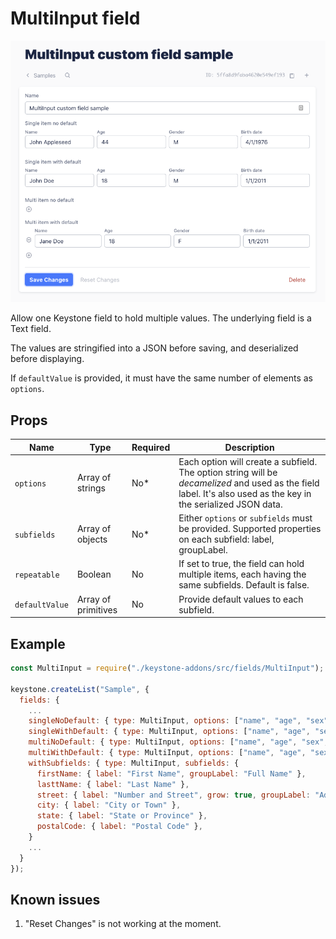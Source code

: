 # MultiInput field

![multiinput](./multiinput-screenshot.png)

Allow one Keystone field to hold multiple values. The underlying field is a Text field. 

The values are stringified into a JSON before saving, and deserialized before displaying.

If `defaultValue` is provided, it must have the same number of elements as `options`.


## Props

| Name | Type | Required | Description |
| --- | --- | --- | --- |
| `options`       | Array of strings | No* | Each option will create a subfield. The option string will be *decamelized* and used as the field label. It's also used as the key in the serialized JSON data. |
| `subfields`     | Array of objects | No* | Either `options` or `subfields` must be provided. Supported properties on each subfield: label, groupLabel. |
| `repeatable`    | Boolean | No | If set to true, the field can hold multiple items, each having the same subfields. Default is false. | 
| `defaultValue`  | Array of primitives | No | Provide default values to each subfield. |


## Example

```javascript
const MultiInput = require("./keystone-addons/src/fields/MultiInput");

keystone.createList("Sample", {
  fields: {
    ...
    singleNoDefault: { type: MultiInput, options: ["name", "age", "sex", "birthDate"] },
    singleWithDefault: { type: MultiInput, options: ["name", "age", "sex", "birthDate"], defaultValue: ["default", 18, "M", "1/1/2011"] },
    multiNoDefault: { type: MultiInput, options: ["name", "age", "sex", "birthDate"], repeatable: true },
    multiWithDefault: { type: MultiInput, options: ["name", "age", "sex", "birthDate"], repeatable: true, defaultValue: ["default", 18, "M", "1/1/2011"] },
    withSubfields: { type: MultiInput, subfields: { 
      firstName: { label: "First Name", groupLabel: "Full Name" },
      lasttName: { label: "Last Name" },
      street: { label: "Number and Street", grow: true, groupLabel: "Address" },
      city: { label: "City or Town" },
      state: { label: "State or Province" },
      postalCode: { label: "Postal Code" },
    }
    ...
  }
});

```

## Known issues

1. "Reset Changes" is not working at the moment.
